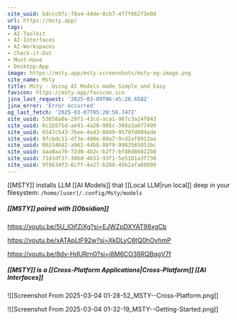 ```yaml
---
site_uuid: bdccc07c-f8a4-44de-8cb7-4f7f662f3e0d
url: https://msty.app/
tags:
- AI-Toolkit
- AI-Interfaces
- AI-Workspaces
- Check-it-Out
- Must-Have
- Desktop-App
image: https://msty.app/msty-screenshots/msty-og-image.png
site_name: Msty
title: Msty - Using AI Models made Simple and Easy
favicon: https://msty.app/favicon.ico
jina_last_request: '2025-03-09T06:45:20.658Z'
jina_error: 'Error occurred'
og_last_fetch: '2025-03-07T05:20:56.747Z'
site_uuid: 53858a8e-29f1-43cd-aca1-967c3a24f843
site_uuid: 0c1b575d-ae91-4a20-905c-388a3a077499
site_uuid: 6547c543-76ee-4ed3-8049-9579fd884ade
site_uuid: 9fcbdc11-df3e-480e-89a7-9cd2af0913aa
site_uuid: 0b334682-a961-44b8-88f9-9983565053bc
site_uuid: 4aa0aa70-72d0-4b2c-b2f7-bf88d86822b0
site_uuid: 71d1df37-3dbd-4b33-93f1-5e5101a3f730
site_uuid: 9f9634f3-6cff-4e27-b288-45b2afa68099
---
```

[[MSTY]] installs LLM [[AI Models]] that [[Local LLM|run local]] deep in your filesystem:
`/home/[user]/.config/Msty/models`


##### [[MSTY]] paired with [[Obsidian]]


https://youtu.be/5U_lOjfZiXg?si=EJWZpDXYAT98xgCb

https://youtu.be/xATApLtF92w?si=XkDLyC6tQ0hOvhmP

https://youtu.be/8dy-HdURrn0?si=j8M6CO36RQBqgV7f
##### [[MSTY]] is a [[Cross-Platform Applications|Cross-Platform]] [[AI Interfaces]]

![[Screenshot From 2025-03-04 01-28-52_MSTY--Cross-Platform.png]]

![[Screenshot From 2025-03-04 01-32-19_MSTY--Getting-Started.png]]
